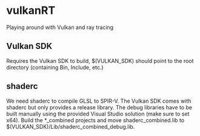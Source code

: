 # vulkanRT
Playing around with Vulkan and ray tracing

## Vulkan SDK
Requires the Vulkan SDK to build, $(VULKAN_SDK) should point to the root directory (containing Bin, Include, etc.)

## shaderc
We need shaderc to compile GLSL to SPIR-V. The Vulkan SDK comes with shaderc but only provides a release library. The debug libraries have to be built manually using the provided Visual Studio solution (make sure to set x64). Build the \*\_combined projects and move shaderc_combined.lib to  $(VULKAN_SDK)/Lib/shaderc_combined_debug.lib.
